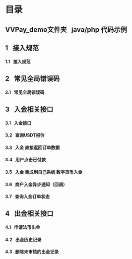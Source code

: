 # 目录
## VVPay_demo文件夹 &nbsp; java/php 代码示例
## 1 &nbsp; 接入规范
#### 1.1 &nbsp; 接入规范
## 2 &nbsp; 常见全局错误码
#### 2.1 &nbsp; 常见全局错误码
## 3 &nbsp; 入金相关接口
#### 3.1 &nbsp; 入金接口
#### 3.2 &nbsp; 查询USDT报价    
#### 3.3 &nbsp; 入金 直接返回订单数据
#### 3.4 &nbsp; 用户点击已付款
#### 3.5 &nbsp; 入金 集成到自己系统  数字货币入金
#### 3.6 &nbsp; 商户入金异步通知（回调）
#### 3.7 &nbsp; 查询入金订单状态
## 4 &nbsp; 出金相关接口
#### 4.1 &nbsp; 申请法币出金
#### 4.2 &nbsp; 出金历史记录
#### 4.3 &nbsp; 删除未审核的出金记录

